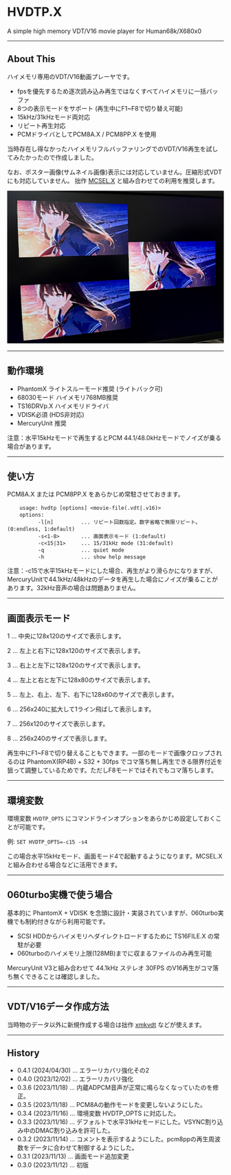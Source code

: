 # HVDTP.X

A simple high memory VDT/V16 movie player for Human68k/X680x0

---

## About This

ハイメモリ専用のVDT/V16動画プレーヤです。

 - fpsを優先するため逐次読み込み再生ではなくすべてハイメモリに一括バッファ
 - 8つの表示モードをサポート (再生中にF1~F8で切り替え可能)
 - 15kHz/31kHzモード両対応
 - リピート再生対応 
 - PCMドライバとしてPCM8A.X / PCM8PP.X を使用

当時存在し得なかったハイメモリフルバッファリングでのVDT/V16再生を試してみたかったので作成しました。

なお、ポスター画像(サムネイル画像)表示には対応していません。圧縮形式VDTにも対応していません。
拙作 [MCSEL.X](https://github.com/tantanGH/mcsel) と組み合わせての利用を推奨します。

<img src='images/hvdtp1.jpeg'/>

---

## 動作環境

* PhantomX ライトスルーモード推奨 (ライトバック可)
* 68030モード ハイメモリ768MB推奨
* TS16DRVp.X ハイメモリドライバ
* VDISK必須 (HDS非対応)
* MercuryUnit 推奨

注意：水平15kHzモードで再生するとPCM 44.1/48.0kHzモードでノイズが乗る場合があります。

---

## 使い方

PCM8A.X または PCM8PP.X をあらかじめ常駐させておきます。

        usage: hvdtp [options] <movie-file(.vdt|.v16)>
        options:
              -l[n]         ... リピート回数指定。数字省略で無限リピート。(0:endless, 1:default)
              -s<1-8>       ... 画面表示モード (1:default)
              -c<15|31>     ... 15/31kHz mode (31:default)
              -q            ... quiet mode
              -h            ... show help message

注意：-c15で水平15kHzモードにした場合、再生がより滑らかになりますが、MercuryUnitで44.1kHz/48kHzのデータを再生した場合にノイズが乗ることがあります。32kHz音声の場合は問題ありません。

---

## 画面表示モード

1 ... 中央に128x120のサイズで表示します。

2 ... 左上と右下に128x120のサイズで表示します。

3 ... 右上と左下に128x120のサイズで表示します。

4 ... 左上と右と左下に128x80のサイズで表示します。

5 ... 左上、右上、左下、右下に128x60のサイズで表示します。

6 ... 256x240に拡大して1ライン飛ばして表示します。

7 ... 256x120のサイズで表示します。

8 ... 256x240のサイズで表示します。

再生中にF1~F8で切り替えることもできます。一部のモードで画像クロップされるのは PhantomX(RP4B) + S32 + 30fps でコマ落ち無し再生できる限界付近を狙って調整しているためです。ただしF8モードではそれでもコマ落ちします。

---

## 環境変数

環境変数 `HVDTP_OPTS` にコマンドラインオプションをあらかじめ設定しておくことが可能です。

例: `SET HVDTP_OPTS=-c15 -s4`

この場合水平15kHzモード、画面モード4で起動するようになります。MCSEL.Xと組み合わせる場合などに活用できます。

---

## 060turbo実機で使う場合

基本的に PhantomX + VDISK を念頭に設計・実装されていますが、060turbo実機でも制約付きながら利用可能です。

* SCSI HDDからハイメモリへダイレクトロードするために TS16FILE.X の常駐が必要
* 060turboのハイメモリ上限(128MB)までに収まるファイルのみ再生可能

MercuryUnit V3と組み合わせて 44.1kHz ステレオ 30FPS のV16再生がコマ落ち無くできることは確認しました。

---

## VDT/V16データ作成方法

当時物のデータ以外に新規作成する場合は拙作 [xmkvdt](http://github.com/tantanGH/xmkvdt/) などが使えます。

---

## History

* 0.4.1 (2024/04/30) ... エラーリカバリ強化その2
* 0.4.0 (2023/12/02) ... エラーリカバリ強化
* 0.3.6 (2023/11/18) ... 内蔵ADPCM音声が正常に鳴らなくなっていたのを修正。
* 0.3.5 (2023/11/18) ... PCM8Aの動作モードを変更しないようにした。
* 0.3.4 (2023/11/16) ... 環境変数 HVDTP_OPTS に対応した。
* 0.3.3 (2023/11/16) ... デフォルトで水平31kHzモードにした。VSYNC割り込み中のDMAC割り込みを許可した。
* 0.3.2 (2023/11/14) ... コメントを表示するようにした。pcm8ppの再生周波数をデータに合わせて制御するようにした。
* 0.3.1 (2023/11/13) ... 画面モード追加変更
* 0.3.0 (2023/11/12) ... 初版
